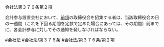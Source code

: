 会社法第３７６条第２項

会計参与設置会社において、[前項](会社法＿＿＿＿第３７６条第１項)の取締役会を招集する者は、当該取締役会の日の一週間（これを下回る期間を定款で定めた場合にあっては、その期間）前までに、各会計参与に対してその通知を発しなければならない。

#会社法
#会社法/第３７６条
#会社法/第３７６条/第２項
